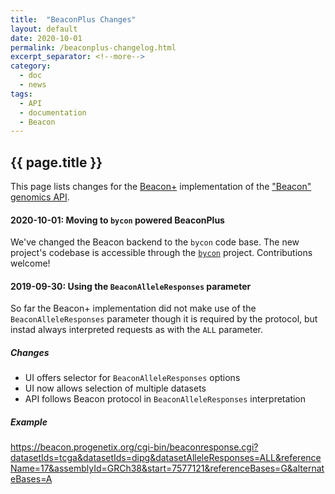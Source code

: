 ```yaml
---
title:  "BeaconPlus Changes"
layout: default
date: 2020-10-01
permalink: /beaconplus-changelog.html
excerpt_separator: <!--more-->
category:
  - doc
  - news
tags:
  - API
  - documentation
  - Beacon
---
```


## {{ page.title }}

This page lists changes for the [Beacon+](http://beacon.progenetix.org/ui/)
implementation of the ["Beacon" genomics API](http://beacon-project.io).

<!--more-->

#### 2020-10-01: Moving to `bycon` powered BeaconPlus

We've changed the Beacon backend to the `bycon` code base. The new project's
codebase is accessible through the [`bycon`](http://github.com/progenetix/bycon/)
project. Contributions welcome!

#### 2019-09-30: Using the `BeaconAlleleResponses` parameter

So far the Beacon+ implementation did not make use of the `BeaconAlleleResponses`
parameter though it is required by the protocol, but instad always interpreted
requests as with the `ALL` parameter.

##### Changes

* UI offers selector for `BeaconAlleleResponses` options
* UI now allows selection of multiple datasets
* API follows Beacon protocol in `BeaconAlleleResponses` interpretation

##### Example

<https://beacon.progenetix.org/cgi-bin/beaconresponse.cgi?datasetIds=tcga&datasetIds=dipg&datasetAlleleResponses=ALL&referenceName=17&assemblyId=GRCh38&start=7577121&referenceBases=G&alternateBases=A>
